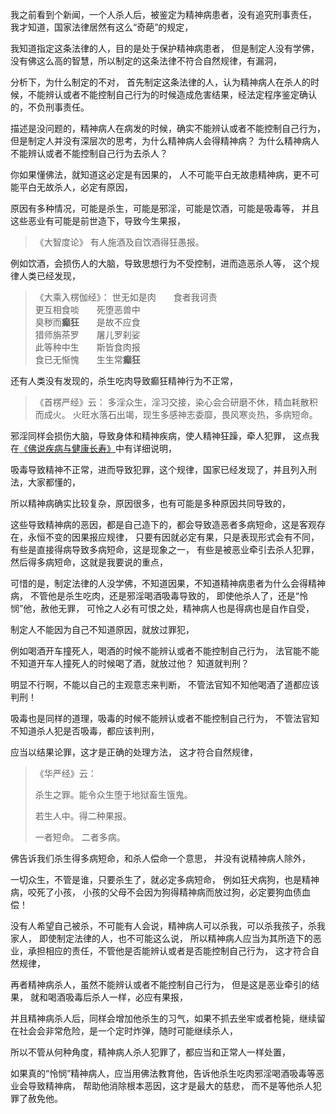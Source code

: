 我之前看到个新闻，一个人杀人后，被鉴定为精神病患者，没有追究刑事责任，
我才知道，国家法律居然有这么“奇葩”的规定，

我知道指定这条法律的人，目的是处于保护精神病患者，
但是制定人没有学佛，没有佛这么高的智慧，所以制定的这条法律不符合自然规律，有漏洞，

分析下，为什么制定的不对，
首先制定这条法律的人，认为精神病人在杀人的时候，不能辨认或者不能控制自己行为的时候造成危害结果，经法定程序鉴定确认的，不负刑事责任。

描述是没问题的，精神病人在病发的时候，确实不能辨认或者不能控制自己行为，
但是制定人并没有深层次的思考，为什么精神病人会得精神病？
为什么精神病人不能辨认或者不能控制自己行为去杀人？

你如果懂佛法，就知道这必定是有因果的，
人不可能平白无故患精神病，更不可能平白无故杀人，必定有原因，

原因有多种情况，可能是杀生，可能是邪淫，可能是饮酒，可能是吸毒等，
并且这些恶业有可能是前世造下，导致今生果报，

> 《大智度论》
> 有人施酒及自饮酒得狂愚报。

例如饮酒，会损伤人的大脑，导致思想行为不受控制，进而造恶杀人等，
这个规律人类已经发现，

> 《大乘入楞伽经》：
> 世无如是肉　　食者我诃责  
> 更互相食啖　　死堕恶兽中  
> 臭秽而**癫狂**　　是故不应食  
> 猎师旃茶罗　　屠儿罗刹娑  
> 此等种中生　　斯皆食肉报  
> 食已无惭愧　　生生常**癫狂**

还有人类没有发现的，杀生吃肉导致癫狂精神行为不正常，

> 《首楞严经》云： 
> 多淫众生，淫习交接，染心会合研磨不休，精血耗散积而成火。 
> 火旺水落石出竭，现生多感神志委靡，畏风寒炎热，多病短命。

邪淫同样会损伤大脑，导致身体和精神疾病，使人精神狂躁，牵人犯罪，
这点我在[《佛说疾病与健康长寿》](https://www.kancloud.cn/luojiangtao/foshuojiankang)中有详细说明，

吸毒导致精神不正常，进而导致犯罪，这个规律，国家已经发现了，并且列入刑法，大家都懂的，

所以精神病确实比较复杂，原因很多，也有可能是多种原因共同导致的，

这些导致精神病的恶因，都是自己造下的，都会导致造恶者多病短命，这是客观存在，永恒不变的因果报应规律，
只要有因就必定有果，只是表现形式会有不同，
有些是直接得病导致多病短命，这是现象之一，
有些是被恶业牵引去杀人犯罪，然后得多病短命，这就是我要说的重点，

可惜的是，制定法律的人没学佛，不知道因果，不知道精神病患者为什么会得精神病，
不管他是杀生吃肉，还是邪淫喝酒吸毒导致的，
即使他杀人了，还是“怜悯”他，赦他无罪，
可怜之人必有可恨之处，精神病人也是得病也是自作自受，

制定人不能因为自己不知道原因，就放过罪犯，

例如喝酒开车撞死人，喝酒的时候不能辨认或者不能控制自己行为，
法官能不能不知道开车人撞死人的时候喝了酒，就放过他？
知道就判刑？

明显不行啊，不能以自己的主观意志来判断，
不管法官知不知他喝酒了道都应该判刑！

吸毒也是同样的道理，吸毒的时候不能辨认或者不能控制自己行为，
不管法官知不知道杀人犯是否吸毒，都应该判刑，

应当以结果论罪，这才是正确的处理方法，
这才符合自然规律，

> 《华严经》云：
> 
> 杀生之罪。能令众生堕于地狱畜生饿鬼。
> 
> 若生人中。得二种果报。
> 
> 一者短命。
> 二者多病。 

佛告诉我们杀生得多病短命，和杀人偿命一个意思，
并没有说精神病人除外，

一切众生，不管是谁，只要杀生了，就必定多病短命，
例如狂犬病狗，也是精神病，咬死了小孩，
小孩的父母不会因为狗得精神病而放过狗，必定要狗血债血偿！

没有人希望自己被杀，不可能有人会说，精神病人可以杀我，可以杀我孩子，杀我家人，
即使制定法律的人，也不可能这么说，
所以精神病人应当为其所造下的恶业，承担相应的责任，不管他是否能辨认或者是否能控制自己行为，
这才符合自然规律，

再者精神病杀人，虽然不能辨认或者不能控制自己行为，
但是这是恶业牵引的结果，
就和喝酒吸毒后杀人一样，必应有果报，

并且精神病杀人后，同样会增加他杀生的习气，如果不抓去坐牢或者枪毙，继续留在社会会非常危险，是一个定时炸弹，随时可能继续杀人，

所以不管从何种角度，精神病人杀人犯罪了，都应当和正常人一样处置，

如果真的“怜悯”精神病人，应当用佛法教育他，告诉他杀生吃肉邪淫喝酒吸毒等恶业会导致精神病，
帮助他消除根本恶因，这才是最大的慈悲，
而不是等他杀人犯罪了赦免他。



